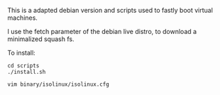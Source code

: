 
This is a adapted debian version and scripts used to fastly boot virtual machines. 

I use the fetch parameter of the debian live distro, to download a minimalized squash fs. 

To install:

```
cd scripts 
./install.sh 

vim binary/isolinux/isolinux.cfg

```

